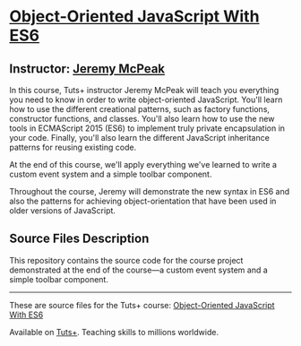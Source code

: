 # [Object-Oriented JavaScript With ES6][published url]
## Instructor: [Jeremy McPeak][instructor url]


In this course, Tuts+ instructor Jeremy McPeak will teach you everything you need to know in order to write object-oriented JavaScript. You'll learn how to use the different creational patterns, such as factory functions, constructor functions, and classes. You'll also learn how to use the new tools in ECMAScript 2015 (ES6) to implement truly private encapsulation in your code. Finally, you'll also learn the different JavaScript inheritance patterns for reusing  existing code. 

At the end of this course, we'll apply everything we've learned to write a custom event system and a simple toolbar component.

Throughout the course, Jeremy will demonstrate the new syntax  in ES6 and also the patterns for achieving object-orientation that have been used in older versions of JavaScript.


## Source Files Description


This repository contains the source code for the course project demonstrated at the end of the course—a custom event system and a simple toolbar component.

------

These are source files for the Tuts+ course: [Object-Oriented JavaScript With ES6][published url]

Available on [Tuts+](https://tutsplus.com). Teaching skills to millions worldwide.

[published url]: https://code.tutsplus.com/courses/object-oriented-javascript-with-es6
[instructor url]: https://tutsplus.com/authors/jeremy-mcpeak
